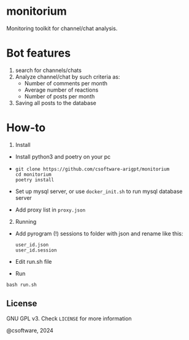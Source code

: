 # monitorium

Monitoring toolkit for channel/chat analysis.

# Bot features

1. search for channels/chats
2. Analyze channel/chat by such criteria as:
   - Number of comments per month
   - Average number of reactions
   - Number of posts per month
3. Saving all posts to the database

# How-to

1. Install

- Install python3 and poetry on your pc

- ```
  git clone https://github.com/csoftware-arigpt/monitorium
  cd monitorium
  poetry install
  ```
- Set up mysql server, or use `docker_init.sh` to run mysql database server

- Add proxy list in `proxy.json`

2. Running

- Add pyrogram (!) sessions to folder with json and rename like this:

  ```
  user_id.json
  user_id.session
  ```

- Edit run.sh file

- Run
 ```
bash run.sh  
 ```

## License

GNU GPL v3. Check `LICENSE` for more information

@csoftware, 2024
